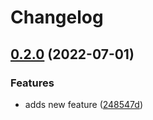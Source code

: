 # Changelog

## [0.2.0](https://github.com/f07735t37/software-versioning-101/compare/software-versioning-101-v0.1.0...software-versioning-101-v0.2.0) (2022-07-01)


### Features

* adds new feature ([248547d](https://github.com/f07735t37/software-versioning-101/commit/248547d84f0e641779df737c26ec0b116b46ab31))
